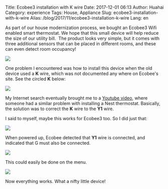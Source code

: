 Title: Ecobee3 installation with K wire
Date: 2017-12-01 06:13
Author: Huahai
Category: experience
Tags: House, Appliance
Slug: ecobee3-installation-with-k-wire
Alias: /blog/2017/11/ecobee3-installation-k-wire
Lang: en

As part of our house modernization process, we bought an Ecobee3 Wifi enabled smart thermostat. We hope that this small device will help reduce the size of our utility bill.  The product looks very simple, but it comes with three additional sensors that can be placed in different rooms, and these can even detect room occupancy!

![](https://farm5.staticflickr.com/4517/38758945381_22df31e473.jpg)

One problem I encountered was how to install this device when the old device used a **K** wire, which was not documented any where on Ecobee's site. See the circled **K** below:

![](https://farm5.staticflickr.com/4559/38758945231_bccf06a000.jpg)

My Internet search eventually brought me to a <a href="https://www.youtube.com/watch?v=NTDRQNpGi1c">Youtube video</a>, where someone had a similar problem with installing a Nest thermostat. Basically, the solution was to correct the **K** wire to the **Y1** wire.

I said to myself, maybe this works for Ecobee3 too. So I did just that:

![](https://farm5.staticflickr.com/4570/38758945181_344c5b40c7.jpg)

When powered up, Ecobee detected that **Y1** wire is connected, and indicated that G must also be connected.

![](https://farm5.staticflickr.com/4523/38758945301_242d5d8cc9.jpg)

This could easily be done on the menu.

![](https://farm5.staticflickr.com/4583/38758945271_292f9b0a7b.jpg)

Now everything works. What a nifty little device!

